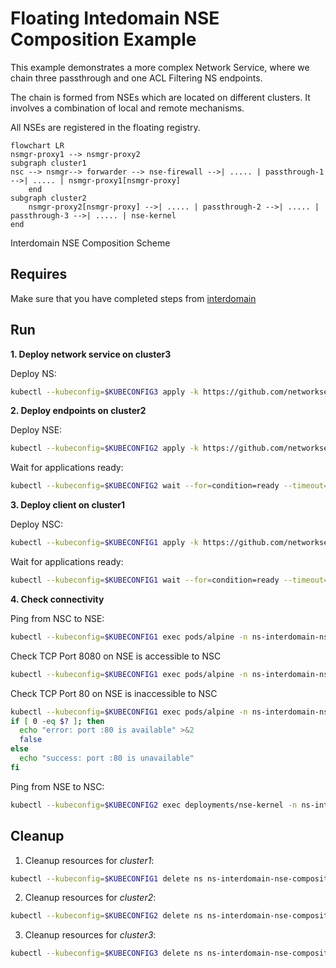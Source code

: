 # Floating Intedomain NSE Composition Example

This example demonstrates a more complex Network Service, where we chain three passthrough and one ACL Filtering NS endpoints.

The chain is formed from NSEs which are located on different clusters. It involves a combination of local and remote mechanisms.

All NSEs are registered in the floating registry.

```mermaid
flowchart LR
nsmgr-proxy1 --> nsmgr-proxy2
subgraph cluster1
nsc --> nsmgr--> forwarder --> nse-firewall -->| ..... | passthrough-1 -->| ..... | nsmgr-proxy1[nsmgr-proxy]
    end
subgraph cluster2
    nsmgr-proxy2[nsmgr-proxy] -->| ..... | passthrough-2 -->| ..... | passthrough-3 -->| ..... | nse-kernel 
end
```
Interdomain NSE Composition Scheme

## Requires

Make sure that you have completed steps from [interdomain](../../suites/basic)

## Run

**1. Deploy network service on cluster3**

Deploy NS:
```bash
kubectl --kubeconfig=$KUBECONFIG3 apply -k https://github.com/networkservicemesh/deployments-k8s/examples/interdomain/usecases/floating_nse_composition/cluster3?ref=162287fe43d2a11c0766387e3bab8aada3700538
```

**2. Deploy endpoints on cluster2**

Deploy NSE:
```bash
kubectl --kubeconfig=$KUBECONFIG2 apply -k https://github.com/networkservicemesh/deployments-k8s/examples/interdomain/usecases/floating_nse_composition/cluster2?ref=162287fe43d2a11c0766387e3bab8aada3700538
```

Wait for applications ready:
```bash
kubectl --kubeconfig=$KUBECONFIG2 wait --for=condition=ready --timeout=1m pod -l app=nse-kernel -n ns-interdomain-nse-composition
```

**3. Deploy client on cluster1**

Deploy NSC:
```bash
kubectl --kubeconfig=$KUBECONFIG1 apply -k https://github.com/networkservicemesh/deployments-k8s/examples/interdomain/usecases/floating_nse_composition/cluster1?ref=162287fe43d2a11c0766387e3bab8aada3700538
```

Wait for applications ready:
```bash
kubectl --kubeconfig=$KUBECONFIG1 wait --for=condition=ready --timeout=5m pod -l app=alpine -n ns-interdomain-nse-composition
```

**4. Check connectivity**

Ping from NSC to NSE:
```bash
kubectl --kubeconfig=$KUBECONFIG1 exec pods/alpine -n ns-interdomain-nse-composition -- ping -c 4 172.16.1.100
```

Check TCP Port 8080 on NSE is accessible to NSC
```bash
kubectl --kubeconfig=$KUBECONFIG1 exec pods/alpine -n ns-interdomain-nse-composition -- wget -O /dev/null --timeout 5 "172.16.1.100:8080"
```

Check TCP Port 80 on NSE is inaccessible to NSC
```bash
kubectl --kubeconfig=$KUBECONFIG1 exec pods/alpine -n ns-interdomain-nse-composition -- wget -O /dev/null --timeout 5 "172.16.1.100:80"
if [ 0 -eq $? ]; then
  echo "error: port :80 is available" >&2
  false
else
  echo "success: port :80 is unavailable"
fi
```

Ping from NSE to NSC:
```bash
kubectl --kubeconfig=$KUBECONFIG2 exec deployments/nse-kernel -n ns-interdomain-nse-composition -- ping -c 4 172.16.1.101
```

## Cleanup

1. Cleanup resources for *cluster1*:
```bash
kubectl --kubeconfig=$KUBECONFIG1 delete ns ns-interdomain-nse-composition
```

2. Cleanup resources for *cluster2*:
```bash
kubectl --kubeconfig=$KUBECONFIG2 delete ns ns-interdomain-nse-composition
```

3. Cleanup resources for *cluster3*:
```bash
kubectl --kubeconfig=$KUBECONFIG3 delete ns ns-interdomain-nse-composition
```
